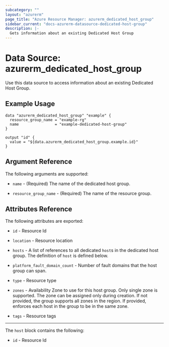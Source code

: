 ```yaml
---
subcategory: ""
layout: "azurerm"
page_title: "Azure Resource Manager: azurerm_dedicated_host_group"
sidebar_current: "docs-azurerm-datasource-dedicated-host-group"
description: |-
  Gets information about an existing Dedicated Host Group
---
```


# Data Source: azurerm_dedicated_host_group

Use this data source to access information about an existing Dedicated Host Group.


## Example Usage

```hcl
data "azurerm_dedicated_host_group" "example" {
  resource_group_name = "example-rg"
  name                = "example-dedicated-host-group" 
}

output "id" {
  value = "${data.azurerm_dedicated_host_group.example.id}"
}
```


## Argument Reference

The following arguments are supported:

* `name` - (Required) The name of the dedicated host group.

* `resource_group_name` - (Required) The name of the resource group.


## Attributes Reference

The following attributes are exported:

* `id` - Resource Id

* `location` - Resource location

* `hosts` - A list of references to all dedicated `host`s in the dedicated host group. The definition of `host` is defined below.

* `platform_fault_domain_count` - Number of fault domains that the host group can span.

* `type` - Resource type

* `zones` - Availability Zone to use for this host group. Only single zone is supported. The zone can be assigned only during creation. If not provided, the group supports all zones in the region. If provided, enforces each host in the group to be in the same zone.

* `tags` - Resource tags


---

The `host` block contains the following:

* `id` - Resource Id
